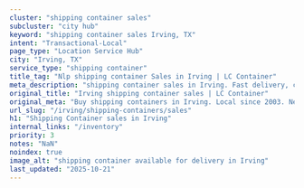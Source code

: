 ```yaml
---
cluster: "shipping container sales"
subcluster: "city hub"
keyword: "shipping container sales Irving, TX"
intent: "Transactional-Local"
page_type: "Location Service Hub"
city: "Irving, TX"
service_type: "shipping container"
title_tag: "Nlp shipping container Sales in Irving | LC Container"
meta_description: "shipping container sales in Irving. Fast delivery, competitive pricing. Serving shipping containers area. Quote ID: V4B. Call (214) 524-4168 for your free quote today."
original_title: "Irving shipping container sales | LC Container"
original_meta: "Buy shipping containers in Irving. Local since 2003. New & used inventory. Fast delivery. Get your free quote — call (214) 524-4168 today. LC Container — you..."
url_slug: "/irving/shipping-containers/sales"
h1: "Shipping Container sales in Irving"
internal_links: "/inventory"
priority: 3
notes: "NaN"
noindex: true
image_alt: "shipping container available for delivery in Irving"
last_updated: "2025-10-21"
---
```


<!-- TODO: Add unique city/inventory copy, images, and internal links here. -->
